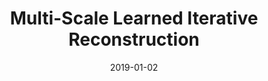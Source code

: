 ---
title: "Multi-Scale Learned Iterative Reconstruction"
collection: preprints
authors: 'S. Arridge and A. Hauptmann'
date: 2019-01-02
venue: 'Journal of Mathematical Imaging and Vision'
paperurl: 'http://asHauptmann.github.io/files/2019_Arridge_preprint.pdf'
paperlink: 'https://arxiv.org/abs/1811.12084'
---
